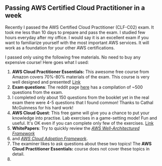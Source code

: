 ## Passing AWS Certified Cloud Practitioner in a week

Recently I passed the AWS Certified Cloud Practitioner (CLF-C02) exam. It took me less than 10 days to prepare and pass the exam. I studied few hours everyday after my office. 
I would say it is an excellent exam if you want to familiarize yourself with the most important AWS services. It will work as a foundation for your other AWS certifications. 

I passed only using the following free materials. No need to buy any expensive course! Here goes what I used:
1. **AWS Cloud Practitioner Essentials:** This awesome free course from Amazon covers 70%-80% materials of the exam. This course is very well designed and presented! [Link](https://explore.skillbuilder.aws/learn/course/external/view/elearning/134/aws-cloud-practitioner-essentials)
2. **Exam questions**: The reddit page [here](https://www.reddit.com/r/AWSCertifications/comments/15sp4rn/i_made_450_practice_questions_for_aws_cloud/) has a compilation of ~500 questions from the exam.
3. I completed only about 150 questions from the booklet yet in the real exam there were 4-5 questions that I found common! Thanks to Cathal McGuinness for his hard work! 
5. **AWS Cloud Quest**: This free game will give you a chance to put your knowledge into practise. Lab exercises in a game-setting mode! Fun and useful.
   It's OK even if you can complete only few of the exercises. [Link](https://explore.skillbuilder.aws/learn/course/external/view/elearning/11458/aws-cloud-quest-cloud-practitioner)
7. **WhitePapers**: Try to quickly review the [*AWS Well-Architectured Framework*](https://docs.aws.amazon.com/wellarchitected/latest/framework/welcome.html)
8. and [*AWS Cloud Adoption Framework*](https://docs.aws.amazon.com/pdfs/whitepapers/latest/overview-aws-cloud-adoption-framework/overview-aws-cloud-adoption-framework.pdf).
9. The examiner likes to ask questions about these two topics! The **AWS Cloud Practitioner Essentials:** course does not cover these topics in detail. 
10.      
